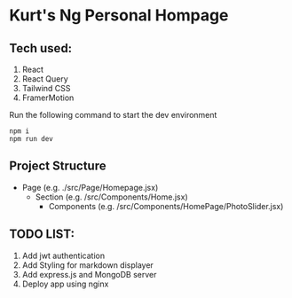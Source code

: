 # Kurt's Ng Personal Hompage
## Tech used:
1. React
2. React Query
3. Tailwind CSS
4. FramerMotion
   
Run the following command to start the dev environment
```
npm i
npm run dev
```

## Project Structure
+ Page (e.g. ./src/Page/Homepage.jsx)
     + Section (e.g. /src/Components/Home.jsx)
        + Components (e.g. /src/Components/HomePage/PhotoSlider.jsx)

## TODO LIST:
1. Add jwt authentication
2. Add Styling for markdown displayer
3. Add express.js and MongoDB server
4. Deploy app using nginx

